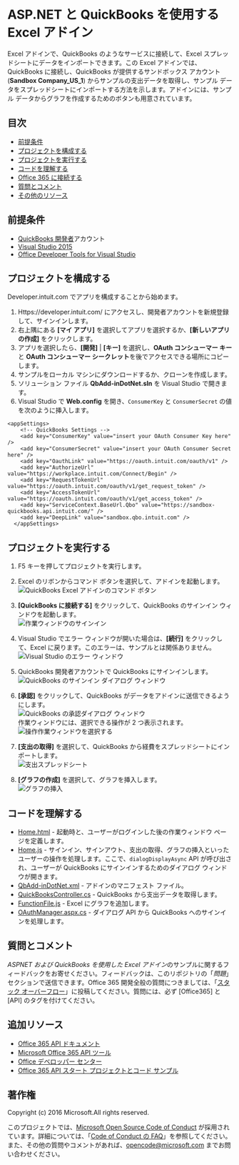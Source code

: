 # <a name="excel-add-in-with-aspnet-and-quickbooks"></a>ASP.NET と QuickBooks を使用する Excel アドイン

Excel アドインで、QuickBooks のようなサービスに接続して、Excel スプレッドシートにデータをインポートできます。この Excel アドインでは、QuickBooks に接続し、QuickBooks が提供するサンドボックス アカウント (**Sandbox Company_US_1**) からサンプルの支出データを取得し、サンプル データをスプレッドシートにインポートする方法を示します。アドインには、サンプル データからグラフを作成するためのボタンも用意されています。

## <a name="table-of-contents"></a>目次

* [前提条件](#prerequisites)
* [プロジェクトを構成する](#configure-the-project)
* [プロジェクトを実行する](#run-the-project)
* [コードを理解する](#understand-the-code)
* [Office 365 に接続する](#connect-to-office-365)
* [質問とコメント](#questions-and-comments)
* [その他のリソース](#additional-resources)

## <a name="prerequisites"></a>前提条件

* [QuickBooks 開発者](https://developer.intuit.com/)アカウント
* [Visual Studio 2015](https://www.visualstudio.com/downloads/download-visual-studio-vs.aspx)
* [Office Developer Tools for Visual Studio](https://www.visualstudio.com/en-us/features/office-tools-vs.aspx)

## <a name="configure-the-project"></a>プロジェクトを構成する

Developer.intuit.com でアプリを構成することから始めます。

1. Https://developer.intuit.com/ にアクセスし、開発者アカウントを新規登録して、サインインします。
2. 右上隅にある **[マイ アプリ]** を選択してアプリを選択するか、**[新しいアプリの作成]** をクリックします。 
3. アプリを選択したら、**[開発]** | **[キー]** を選択し、**OAuth コンシューマー キー**と **OAuth コンシューマー シークレット**を後でアクセスできる場所にコピーします。
4. サンプルをローカル マシンにダウンロードするか、クローンを作成します。
5. ソリューション ファイル **QbAdd-inDotNet.sln** を Visual Studio で開きます。
6. Visual Studio で **Web.config** を開き、`ConsumerKey` と `ConsumerSecret` の値を次のように挿入します。

```
<appSettings>
    <!-- QuickBooks Settings -->
    <add key="ConsumerKey" value="insert your OAuth Consumer Key here" />
    <add key="ConsumerSecret" value="insert your OAuth Consumer Secret here" />
    <add key="OauthLink" value="https://oauth.intuit.com/oauth/v1" />
    <add key="AuthorizeUrl" value="https://workplace.intuit.com/Connect/Begin" />
    <add key="RequestTokenUrl" value="https://oauth.intuit.com/oauth/v1/get_request_token" />
    <add key="AccessTokenUrl" value="https://oauth.intuit.com/oauth/v1/get_access_token" />
    <add key="ServiceContext.BaseUrl.Qbo" value="https://sandbox-quickbooks.api.intuit.com/" />
    <add key="DeepLink" value="sandbox.qbo.intuit.com" />
  </appSettings>
```

## <a name="run-the-project"></a>プロジェクトを実行する

1. F5 キーを押してプロジェクトを実行します。

2. Excel のリボンからコマンド ボタンを選択して、アドインを起動します。<br>![QuickBooks Excel アドインのコマンド ボタン](../readme-images/readme_command_image.PNG)  

3. **[QuickBooks に接続する]** をクリックして、QuickBooks のサインイン ウィンドウを起動します。<br>![作業ウィンドウのサインイン](../readme-images/readme_image_taskpane.PNG)

4. Visual Studio でエラー ウィンドウが開いた場合は、**[続行]** をクリックして、Excel に戻ります。このエラーは、サンプルとは関係ありません。<br>![Visual Studio のエラー ウィンドウ](../readme-images/readme_image_error.PNG)

5. QuickBooks 開発者アカウントで QuickBooks にサインインします。<br>![QuickBooks のサインイン ダイアログ ウィンドウ](../readme-images/readme_image_signin.PNG)

6. **[承認]** をクリックして、QuickBooks がデータをアドインに送信できるようにします。<br>![QuickBooks の承認ダイアログ ウィンドウ](../readme-images/readme_image_authorize.PNG) <br> 作業ウィンドウには、選択できる操作が 2 つ表示されます。 <br>![操作作業ウィンドウを選択する](../readme-images/readme_image_action.PNG)

8. **[支出の取得]** を選択して、QuickBooks から経費をスプレッドシートにインポートします。 <br>![支出スプレッドシート](../readme-images/readme_image_expenses.PNG)

9. **[グラフの作成]** を選択して、グラフを挿入します。 <br>![グラフの挿入](../readme-images/readme_image_chart.PNG)

## <a name="understand-the-code"></a>コードを理解する

* [Home.html](QbAdd-inDotNetWeb/Home.html) - 起動時と、ユーザーがログインした後の作業ウィンドウ ページを定義します。
* [Home.js](QbAdd-inDotNetWeb/Home.js) - サインイン、サインアウト、支出の取得、グラフの挿入といったユーザーの操作を処理します。ここで、`dialogDisplayAsync` API が呼び出され、ユーザーが QuickBooks にサインインするためのダイアログ ウィンドウが開きます。
* [QbAdd-inDotNet.xml](QbAdd-inDotNet/QbAdd-inDotNetManifest/QbAdd-inDotNet.xml) - アドインのマニフェスト ファイル。 
* [QuickBooksController.cs](QbAdd-inDotNetWeb/Controllers/QuickBooksController.cs) - QuickBooks から支出データを取得します。
* [FunctionFile.js](QbAdd-inDotNetWeb/Functions/FunctionFile.js) - Excel にグラフを追加します。
* [OAuthManager.aspx.cs](QbAdd-inDotNetWeb/OAuthManager.aspx.cs) - ダイアログ API から QuickBooks へのサインインを処理します。

## <a name="questions-and-comments"></a>質問とコメント

*ASPNET および QuickBooks を使用した Excel アドイン*のサンプルに関するフィードバックをお寄せください。フィードバックは、このリポジトリの「*問題*」セクションで送信できます。Office 365 開発全般の質問につきましては、「[スタック オーバーフロー](http://stackoverflow.com/questions/tagged/Office365+API)」に投稿してください。質問には、必ず [Office365] と [API] のタグを付けてください。

## <a name="additional-resources"></a>追加リソース

* [Office 365 API ドキュメント](http://msdn.microsoft.com/office/office365/howto/platform-development-overview)
* [Microsoft Office 365 API ツール](https://visualstudiogallery.msdn.microsoft.com/a15b85e6-69a7-4fdf-adda-a38066bb5155)
* [Office デベロッパー センター](http://dev.office.com/)
* [Office 365 API スタート プロジェクトとコード サンプル](http://msdn.microsoft.com/en-us/office/office365/howto/starter-projects-and-code-samples)

## <a name="copyright"></a>著作権
Copyright (c) 2016 Microsoft.All rights reserved.


このプロジェクトでは、[Microsoft Open Source Code of Conduct](https://opensource.microsoft.com/codeofconduct/) が採用されています。詳細については、「[Code of Conduct の FAQ](https://opensource.microsoft.com/codeofconduct/faq/)」を参照してください。また、その他の質問やコメントがあれば、[opencode@microsoft.com](mailto:opencode@microsoft.com) までお問い合わせください。
